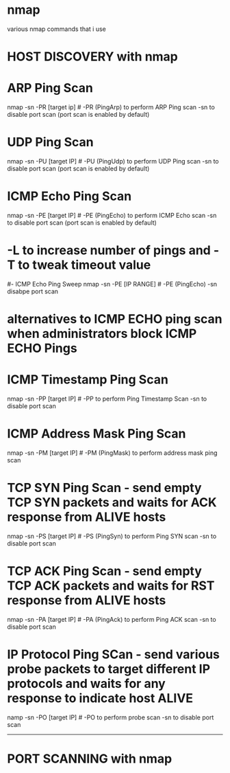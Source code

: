 # nmap
various nmap commands that i use

# HOST DISCOVERY with nmap

# ARP Ping Scan
 nmap -sn -PR [target ip]   # -PR (PingArp) to perform ARP Ping scan   -sn to disable port scan (port scan is enabled by default)
 
# UDP Ping Scan
 nmap -sn -PU [target IP]   # -PU (PingUdp) to perform UDP Ping scan   -sn to disable port scan (port scan is enabled by default)
 
# ICMP Echo Ping Scan
 nmap -sn -PE [target IP]   # -PE (PingEcho) to perform ICMP Echo scan -sn to disable port scan (port scan is enabled by default)
 #   -L to increase number of pings  and  -T to tweak timeout value
  #- ICMP Echo Ping Sweep
  nmap -sn -PE [IP RANGE]   # -PE (PingEcho) -sn disabpe port scan
  
# alternatives to ICMP ECHO ping scan when administrators block ICMP ECHO Pings
# ICMP Timestamp Ping Scan
 nmap -sn -PP [target IP]   # -PP to perform Ping Timestamp Scan  -sn to disable port scan
 
# ICMP Address Mask Ping Scan
 nmap -sn -PM [target IP]   # -PM (PingMask) to perform address mask ping scan
 
# TCP SYN Ping Scan - send empty TCP SYN packets and waits for ACK response from ALIVE hosts
 nmap -sn -PS [target IP]   # -PS (PingSyn) to perform Ping SYN scan  -sn to disable port scan
 
# TCP ACK Ping Scan - send empty TCP ACK packets and waits for RST response from ALIVE hosts
 nmap -sn -PA [target IP]   # -PA (PingAck) to perform Ping ACK scan  -sn to disable port scan
 
# IP Protocol Ping SCan - send various probe packets to target different IP protocols and waits for any response to indicate host ALIVE
 namp -sn -PO [target IP]   # -PO to perform probe scan  -sn to disable port scan
 
 ---------------------------------------------------------------------------------------------------------------------------------------
 
 # PORT SCANNING with nmap
 
 
 
